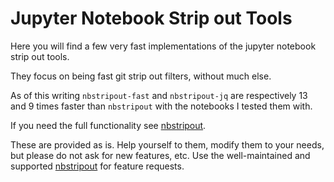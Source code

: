 # Jupyter Notebook Strip out Tools

Here you will find a few very fast implementations of the jupyter notebook strip out tools.

They focus on being fast git strip out filters, without much else.

As of this writing `nbstripout-fast` and `nbstripout-jq` are respectively 13 and 9 times faster than `nbstripout` with the notebooks I tested them with.

If you need the full functionality see [nbstripout](https://github.com/kynan/nbstripout).

These are provided as is. Help yourself to them, modify them to your needs, but please do not ask for new features, etc. Use the well-maintained and supported [nbstripout](https://github.com/kynan/nbstripout) for feature requests.
